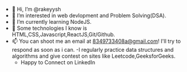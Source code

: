 - 👋 Hi, I’m @rakeyysh
- 👀 I’m interested in web devlopment and Problem Solving(DSA).
- 🌱 I’m currently learning NodeJS.
- 💞️ Some technologies I know is  HTML,CSS,Javascript,ReactJS,Git/Github.
- 📫 You can shoot me an email at 8349733408a@gmail.com!  I'll try to respond as soon as i can.
 -I regularly practice data structures and algorithms and give contest on sites like  Leetcode,GeeksforGeeks.
  - Happy to Connect on LinkedIn 

<!---
rakeyysh/rakeyysh is a ✨ special ✨ repository because its `README.md` (this file) appears on your GitHub profile.
You can click the Preview link to take a look at your changes.
--->
